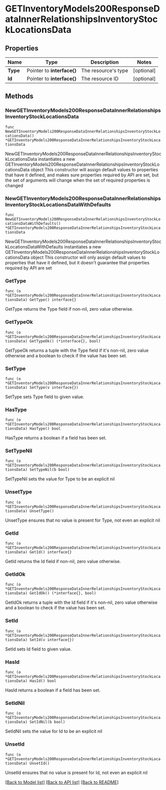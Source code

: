 # GETInventoryModels200ResponseDataInnerRelationshipsInventoryStockLocationsData

## Properties

Name | Type | Description | Notes
------------ | ------------- | ------------- | -------------
**Type** | Pointer to **interface{}** | The resource&#39;s type | [optional] 
**Id** | Pointer to **interface{}** | The resource ID | [optional] 

## Methods

### NewGETInventoryModels200ResponseDataInnerRelationshipsInventoryStockLocationsData

`func NewGETInventoryModels200ResponseDataInnerRelationshipsInventoryStockLocationsData() *GETInventoryModels200ResponseDataInnerRelationshipsInventoryStockLocationsData`

NewGETInventoryModels200ResponseDataInnerRelationshipsInventoryStockLocationsData instantiates a new GETInventoryModels200ResponseDataInnerRelationshipsInventoryStockLocationsData object
This constructor will assign default values to properties that have it defined,
and makes sure properties required by API are set, but the set of arguments
will change when the set of required properties is changed

### NewGETInventoryModels200ResponseDataInnerRelationshipsInventoryStockLocationsDataWithDefaults

`func NewGETInventoryModels200ResponseDataInnerRelationshipsInventoryStockLocationsDataWithDefaults() *GETInventoryModels200ResponseDataInnerRelationshipsInventoryStockLocationsData`

NewGETInventoryModels200ResponseDataInnerRelationshipsInventoryStockLocationsDataWithDefaults instantiates a new GETInventoryModels200ResponseDataInnerRelationshipsInventoryStockLocationsData object
This constructor will only assign default values to properties that have it defined,
but it doesn't guarantee that properties required by API are set

### GetType

`func (o *GETInventoryModels200ResponseDataInnerRelationshipsInventoryStockLocationsData) GetType() interface{}`

GetType returns the Type field if non-nil, zero value otherwise.

### GetTypeOk

`func (o *GETInventoryModels200ResponseDataInnerRelationshipsInventoryStockLocationsData) GetTypeOk() (*interface{}, bool)`

GetTypeOk returns a tuple with the Type field if it's non-nil, zero value otherwise
and a boolean to check if the value has been set.

### SetType

`func (o *GETInventoryModels200ResponseDataInnerRelationshipsInventoryStockLocationsData) SetType(v interface{})`

SetType sets Type field to given value.

### HasType

`func (o *GETInventoryModels200ResponseDataInnerRelationshipsInventoryStockLocationsData) HasType() bool`

HasType returns a boolean if a field has been set.

### SetTypeNil

`func (o *GETInventoryModels200ResponseDataInnerRelationshipsInventoryStockLocationsData) SetTypeNil(b bool)`

 SetTypeNil sets the value for Type to be an explicit nil

### UnsetType
`func (o *GETInventoryModels200ResponseDataInnerRelationshipsInventoryStockLocationsData) UnsetType()`

UnsetType ensures that no value is present for Type, not even an explicit nil
### GetId

`func (o *GETInventoryModels200ResponseDataInnerRelationshipsInventoryStockLocationsData) GetId() interface{}`

GetId returns the Id field if non-nil, zero value otherwise.

### GetIdOk

`func (o *GETInventoryModels200ResponseDataInnerRelationshipsInventoryStockLocationsData) GetIdOk() (*interface{}, bool)`

GetIdOk returns a tuple with the Id field if it's non-nil, zero value otherwise
and a boolean to check if the value has been set.

### SetId

`func (o *GETInventoryModels200ResponseDataInnerRelationshipsInventoryStockLocationsData) SetId(v interface{})`

SetId sets Id field to given value.

### HasId

`func (o *GETInventoryModels200ResponseDataInnerRelationshipsInventoryStockLocationsData) HasId() bool`

HasId returns a boolean if a field has been set.

### SetIdNil

`func (o *GETInventoryModels200ResponseDataInnerRelationshipsInventoryStockLocationsData) SetIdNil(b bool)`

 SetIdNil sets the value for Id to be an explicit nil

### UnsetId
`func (o *GETInventoryModels200ResponseDataInnerRelationshipsInventoryStockLocationsData) UnsetId()`

UnsetId ensures that no value is present for Id, not even an explicit nil

[[Back to Model list]](../README.md#documentation-for-models) [[Back to API list]](../README.md#documentation-for-api-endpoints) [[Back to README]](../README.md)


